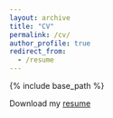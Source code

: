 ```yaml
---
layout: archive
title: "CV"
permalink: /cv/
author_profile: true
redirect_from:
  - /resume
---
```


{% include base_path %}

Download my [resume](/files/CV_.pdf)
